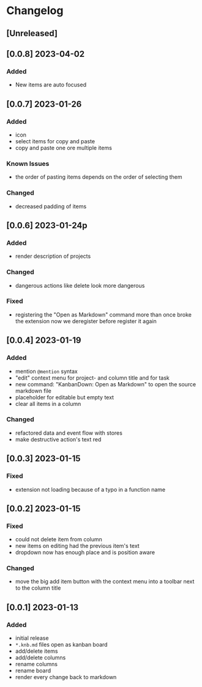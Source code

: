 # Changelog	

## [Unreleased]

## [0.0.8] 2023-04-02

### Added

- New items are auto focused

## [0.0.7] 2023-01-26

### Added

- icon
- select items for copy and paste
- copy and paste one ore multiple items

### Known Issues

- the order of pasting items depends on the order of selecting them

### Changed

- decreased padding of items

## [0.0.6] 2023-01-24p

### Added

- render description of projects

### Changed

- dangerous actions like delete look more dangerous

### Fixed

- registering the "Open as Markdown" command more than once broke the extension
  now we deregister before register it again


## [0.0.4] 2023-01-19

### Added

- mention `@mention` syntax
- "edit" context menu for project- and column title and for task
- new command: "KanbanDown: Open as Markdown" to open the source markdown file
- placeholder for editable but empty text
- clear all items in a column

### Changed

- refactored data and event flow with stores
- make destructive action's text red

## [0.0.3] 2023-01-15

### Fixed

- extension not loading because of a typo in a function name

## [0.0.2] 2023-01-15

### Fixed

- could not delete item from column
- new items on editing had the previous item's text
- dropdown now has enough place and is position aware

### Changed

- move the big add item button with the context menu into a toolbar
  next to the column title

## [0.0.1] 2023-01-13

### Added

- initial release
- `*.knb.md` files open as kanban board
- add/delete items
- add/delete columns
- rename columns
- rename board
- render every change back to markdown